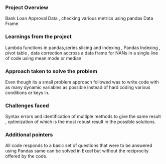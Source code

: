 ### Project Overview

 Bank Loan Approval Data , checking various metrics using pandas Data Frame


### Learnings from the project

 Lambda functions in pandas,series slicing and indexing , Pandas Indexing , pivot table , data correction accross a data frame for NANs in a single line of code using mean mode or median


### Approach taken to solve the problem

 Even though its a small problem approach followed was to write code with as many dynamic variables as possible instead of hard coding various conditions or keys in.


### Challenges faced

 Syntax errors and identification of multiple methods to give the same result , optimization of which is the most robust result in the possible solutions.


### Additional pointers

 All code responds to a basic set of questions that were to be answered using Pandas same can be solved in Excel but without the reciprocity offered by the code.



